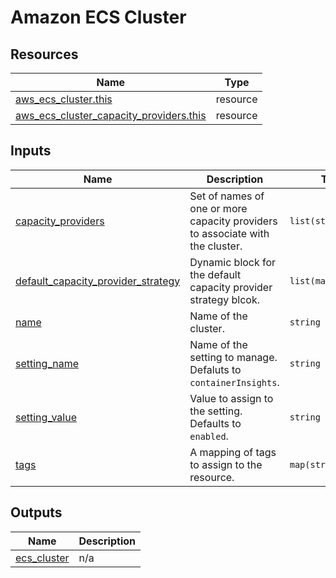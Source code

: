# Amazon ECS Cluster

## Resources

| Name | Type |
|------|------|
| [aws_ecs_cluster.this](https://registry.terraform.io/providers/hashicorp/aws/latest/docs/resources/ecs_cluster) | resource |
| [aws_ecs_cluster_capacity_providers.this](https://registry.terraform.io/providers/hashicorp/aws/latest/docs/resources/ecs_cluster_capacity_providers) | resource |

## Inputs

| Name | Description | Type | Default | Required |
|------|-------------|------|---------|:--------:|
| <a name="input_capacity_providers"></a> [capacity\_providers](#input\_capacity\_providers) | Set of names of one or more capacity providers to associate with the cluster. | `list(string)` | `[]` | no |
| <a name="input_default_capacity_provider_strategy"></a> [default\_capacity\_provider\_strategy](#input\_default\_capacity\_provider\_strategy) | Dynamic block for the default capacity provider strategy blcok. | `list(map(string))` | `[]` | no |
| <a name="input_name"></a> [name](#input\_name) | Name of the cluster. | `string` | n/a | yes |
| <a name="input_setting_name"></a> [setting\_name](#input\_setting\_name) | Name of the setting to manage. Defaluts to `containerInsights`. | `string` | `"containerInsights"` | no |
| <a name="input_setting_value"></a> [setting\_value](#input\_setting\_value) | Value to assign to the setting. Defaults to `enabled`. | `string` | `"enabled"` | no |
| <a name="input_tags"></a> [tags](#input\_tags) | A mapping of tags to assign to the resource. | `map(string)` | `{}` | no |

## Outputs

| Name | Description |
|------|-------------|
| <a name="output_ecs_cluster"></a> [ecs\_cluster](#output\_ecs\_cluster) | n/a |
